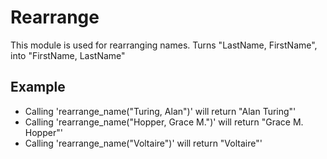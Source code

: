 Rearrange
========

This module is used for rearranging names.
Turns "LastName, FirstName", into "FirstName, LastName"

## Example

* Calling 'rearrange_name("Turing, Alan")' will return "Alan Turing"'
* Calling 'rearrange_name("Hopper, Grace M.")' will return "Grace M. Hopper"'
* Calling 'rearrange_name("Voltaire")' will return "Voltaire"'
